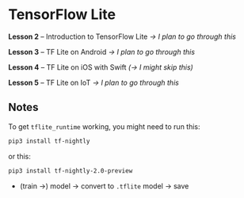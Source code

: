 # TensorFlow Lite

**Lesson 2** – Introduction to TensorFlow Lite *-> I plan to go through this*

**Lesson 3** – TF Lite on Android *-> I plan to go through this*

**Lesson 4** – TF Lite on iOS with Swift *(-> I might skip this)*

**Lesson 5** – TF Lite on IoT *-> I plan to go through this*

## Notes

To get `tflite_runtime` working, you might need to run this:

```bash
pip3 install tf-nightly
```

or this:

```bash
pip3 install tf-nightly-2.0-preview
```

* (train ->) model -> convert to `.tflite` model -> save
